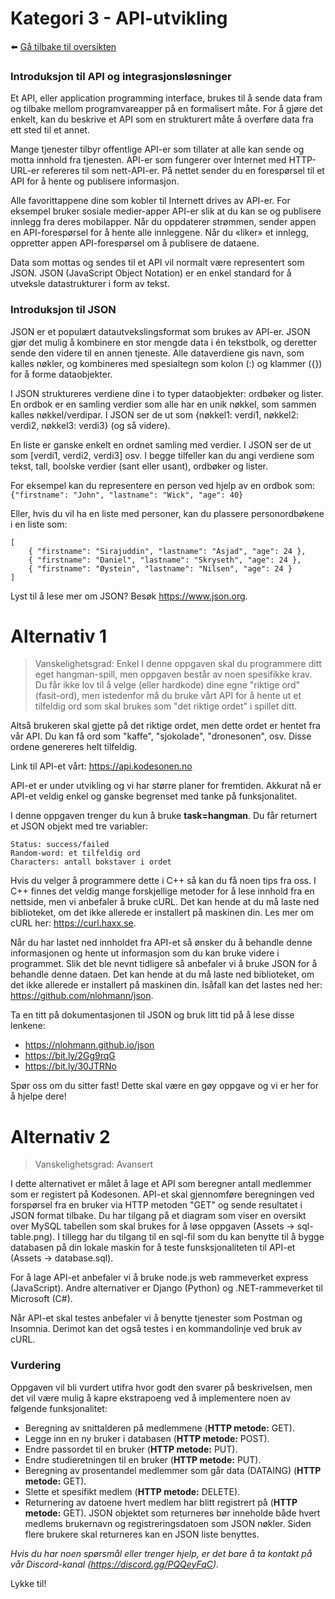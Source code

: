 # Kategori 3 - API-utvikling
:arrow_left: [Gå tilbake til oversikten](../README.md)

### Introduksjon til API og integrasjonsløsninger
Et API, eller application programming interface, brukes til å sende data fram og tilbake mellom programvareapper på en formalisert måte. For å gjøre det enkelt, kan du beskrive et API som en strukturert måte å overføre data fra ett sted til et annet. 

Mange tjenester tilbyr offentlige API-er som tillater at alle kan sende og motta innhold fra tjenesten. API-er som fungerer over Internet med HTTP-URL-er refereres til som nett-API-er. På nettet sender du en forespørsel til et API for å hente og publisere informasjon.

Alle favorittappene dine som kobler til Internett drives av API-er. For eksempel bruker sosiale medier-apper API-er slik at du kan se og publisere innlegg fra deres mobilapper. Når du oppdaterer strømmen, sender appen en API-forespørsel for å hente alle innleggene. Når du «liker» et innlegg, oppretter appen API-forespørsel om å publisere de dataene.

Data som mottas og sendes til et API vil normalt være representert som JSON. JSON (JavaScript Object Notation) er en enkel standard for å utveksle datastrukturer i form av tekst. 

### Introduksjon til JSON
JSON er et populært datautvekslingsformat som brukes av API-er. JSON gjør det mulig å kombinere en stor mengde data i én tekstbolk, og deretter sende den videre til en annen tjeneste. Alle dataverdiene gis navn, som kalles nøkler, og kombineres med spesialtegn som kolon (:) og klammer ({}) for å forme dataobjekter. 

I JSON struktureres verdiene dine i to typer dataobjekter: ordbøker og lister. En ordbok er en samling verdier som alle har en unik nøkkel, som sammen kalles nøkkel/verdipar. I JSON ser de ut som {nøkkel1: verdi1, nøkkel2: verdi2, nøkkel3: verdi3} (og så videre). 

En liste er ganske enkelt en ordnet samling med verdier. I JSON ser de ut som [verdi1, verdi2, verdi3] osv. I begge tilfeller kan du angi verdiene som tekst, tall, boolske verdier (sant eller usant), ordbøker og lister. 

For eksempel kan du representere en person ved hjelp av en ordbok som: <br>
`{"firstname": "John", "lastname": "Wick", "age": 40}`

Eller, hvis du vil ha en liste med personer, kan du plassere personordbøkene i en liste som:
```
[
    { "firstname": "Sirajuddin", "lastname": "Asjad", "age": 24 },
    { "firstname": "Daniel", "lastname": "Skryseth", "age": 24 },
    { "firstname": "Øystein", "lastname": "Nilsen", "age": 24 }
]
```

Lyst til å lese mer om JSON? Besøk https://www.json.org.

# Alternativ 1
> Vanskelighetsgrad: Enkel
I denne oppgaven skal du programmere ditt eget hangman-spill, men oppgaven består av noen spesifikke krav. Du får ikke lov til å velge (eller hardkode) dine egne "riktige ord" (fasit-ord), men istedenfor må du bruke vårt API for å hente ut et tilfeldig ord som skal brukes som "det riktige ordet" i spillet ditt.

Altså brukeren skal gjette på det riktige ordet, men dette ordet er hentet fra vår API. Du kan få ord som "kaffe", "sjokolade", "dronesonen", osv. Disse ordene genereres helt tilfeldig. 

Link til API-et vårt: https://api.kodesonen.no

API-et er under utvikling og vi har større planer for fremtiden. Akkurat nå er API-et veldig enkel og ganske begrenset med tanke på funksjonalitet.

I denne oppgaven trenger du kun å bruke **task=hangman**. Du får returnert et JSON objekt med tre variabler: 
```
Status: success/failed
Random-word: et tilfeldig ord
Characters: antall bokstaver i ordet
```

Hvis du velger å programmere dette i C++ så kan du få noen tips fra oss. I C++ finnes det veldig mange forskjellige metoder for å lese innhold fra en nettside, men vi anbefaler å bruke cURL. Det kan hende at du må laste ned biblioteket, om det ikke allerede er installert på maskinen din. Les mer om cURL her: https://curl.haxx.se.

Når du har lastet ned innholdet fra API-et så ønsker du å behandle denne informasjonen og hente ut informasjon som du kan bruke videre i programmet. Slik det ble nevnt tidligere så anbefaler vi å bruke JSON for å behandle denne dataen. Det kan hende at du må laste ned biblioteket, om det ikke allerede er installert på maskinen din. Isåfall kan det lastes ned her: https://github.com/nlohmann/json.

Ta en titt på dokumentasjonen til JSON og bruk litt tid på å lese disse lenkene:
* https://nlohmann.github.io/json
* https://bit.ly/2Gg9rqG
* https://bit.ly/30JTRNo

Spør oss om du sitter fast! Dette skal være en gøy oppgave og vi er her for å hjelpe dere!

# Alternativ 2
> Vanskelighetsgrad: Avansert

I dette alternativet er målet å lage et API som beregner antall medlemmer som er registert på Kodesonen. API-et skal gjennomføre beregningen ved forspørsel fra en bruker via HTTP metoden "GET" og sende resultatet i JSON format tilbake. Du har tilgang på et diagram som viser en oversikt over MySQL tabellen som skal brukes for å løse oppgaven (Assets -> sql-table.png). I tillegg har du tilgang til en sql-fil som du kan benytte til å bygge databasen på din lokale maskin for å teste funsksjonaliteten til API-et (Assets -> database.sql).

For å lage API-et anbefaler vi å bruke node.js web rammeverket express (JavaScript). Andre alternativer er Django (Python) og .NET-rammeverket til Microsoft (C#).

Når API-et skal testes anbefaler vi å benytte tjenester som Postman og Insomnia. Derimot kan det også testes i en kommandolinje ved bruk av cURL.  

### Vurdering

Oppgaven vil bli vurdert utifra hvor godt den svarer på beskrivelsen, men det vil være mulig å kapre ekstrapoeng ved å implementere noen av følgende funksjonalitet:

- Beregning av snittalderen på medlemmene (**HTTP metode:** GET).
- Legge inn en ny bruker i databasen (**HTTP metode:** POST).
- Endre passordet til en bruker (**HTTP metode:** PUT).
- Endre studieretningen til en bruker (**HTTP metode:** PUT).
- Beregning av prosentandel medlemmer som går data (DATAING) (**HTTP metode:** GET).
- Slette et spesifikt medlem (**HTTP metode:** DELETE).
- Returnering av datoene hvert medlem har blitt registrert på (**HTTP metode:** GET). JSON objektet som returneres bør inneholde både hvert medlems brukernavn og registreringsdatoen som JSON nøkler. Siden flere brukere skal returneres kan en JSON liste benyttes.

*Hvis du har noen spørsmål eller trenger hjelp, er det bare å ta kontakt på vår Discord-kanal (https://discord.gg/PQQeyFqC).*

Lykke til!
